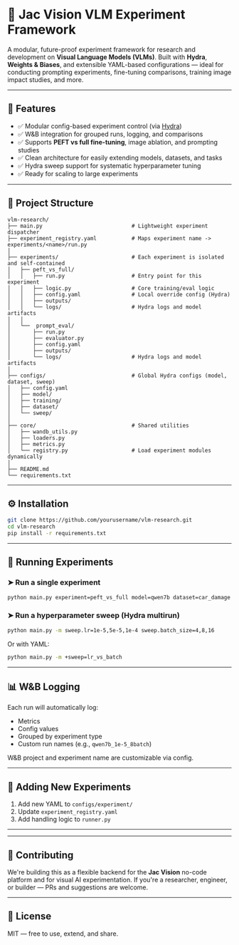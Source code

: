 # 🔬 Jac Vision VLM Experiment Framework

A modular, future-proof experiment framework for research and development on **Visual Language Models (VLMs)**. Built with **Hydra**, **Weights & Biases**, and extensible YAML-based configurations — ideal for conducting prompting experiments, fine-tuning comparisons, training image impact studies, and more.

---

## 🚀 Features

- ✅ Modular config-based experiment control (via [Hydra](https://hydra.cc))
- ✅ W&B integration for grouped runs, logging, and comparisons
- ✅ Supports **PEFT vs full fine-tuning**, image ablation, and prompting studies
- ✅ Clean architecture for easily extending models, datasets, and tasks
- ✅ Hydra sweep support for systematic hyperparameter tuning
- ✅ Ready for scaling to large experiments

---

## 📁 Project Structure

```
vlm-research/
├── main.py                            # Lightweight experiment dispatcher
├── experiment_registry.yaml           # Maps experiment name -> experiments/<name>/run.py
│
├── experiments/                       # Each experiment is isolated and self-contained
│   ├── peft_vs_full/
│   │   ├── run.py                     # Entry point for this experiment
│   │   ├── logic.py                   # Core training/eval logic
│   │   ├── config.yaml                # Local override config (Hydra)
│   │   ├── outputs/
│   │   └── logs/                      # Hydra logs and model artifacts
│   │
│   └──  prompt_eval/
│       ├── run.py
│       ├── evaluator.py
│       ├── config.yaml
│       ├── outputs/
│       └── logs/                      # Hydra logs and model artifacts
│
├── configs/                           # Global Hydra configs (model, dataset, sweep)
│   ├── config.yaml
│   ├── model/
│   ├── training/
│   ├── dataset/
│   └── sweep/
│
├── core/                              # Shared utilities
│   ├── wandb_utils.py
│   ├── loaders.py
│   ├── metrics.py
│   └── registry.py                    # Load experiment modules dynamically
│
├── README.md
└── requirements.txt
```

---

## ⚙️ Installation

```bash
git clone https://github.com/yourusername/vlm-research.git
cd vlm-research
pip install -r requirements.txt
```

---

## 🧪 Running Experiments

### ➤ Run a single experiment

```bash
python main.py experiment=peft_vs_full model=qwen7b dataset=car_damage
```

### ➤ Run a hyperparameter sweep (Hydra multirun)

```bash
python main.py -m sweep.lr=1e-5,5e-5,1e-4 sweep.batch_size=4,8,16
```

Or with YAML:

```bash
python main.py -m +sweep=lr_vs_batch
```

---

## 📊 W&B Logging

Each run will automatically log:

- Metrics
- Config values
- Grouped by experiment type
- Custom run names (e.g., `qwen7b_1e-5_8batch`)

W&B project and experiment name are customizable via config.

---

## 🧩 Adding New Experiments

1. Add new YAML to `configs/experiment/`
2. Update `experiment_registry.yaml`
3. Add handling logic to `runner.py`

---
<!--
## 🧠 Ideal Use Cases

- VLM-based insurance prediction
- Prompt vs. finetuning comparison studies
- Training data ablation experiments
- Academic/research reproducibility

---

## 📌 TODO / Coming Soon

- [ ] Hugging Face model auto-loading
- [ ] Fine-tuning via Unsloth or LoRA
- [ ] Built-in evaluation metrics for VQA, OCR, etc.
- [ ] Frontend integration with Jac Vision UI
- [ ] On-the-fly model training via backend API
-->
---

## 🤝 Contributing

We're building this as a flexible backend for the **Jac Vision** no-code platform and for visual AI experimentation. If you're a researcher, engineer, or builder — PRs and suggestions are welcome.

---

## 📄 License

MIT — free to use, extend, and share.
